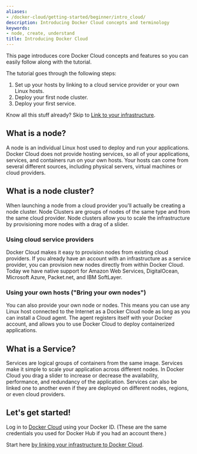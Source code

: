 ```yaml
---
aliases:
- /docker-cloud/getting-started/beginner/intro_cloud/
description: Introducing Docker Cloud concepts and terminology
keywords:
- node, create, understand
title: Introducing Docker Cloud
---
```


This page introduces core Docker Cloud concepts and features so you can easily follow along with the tutorial.

The tutorial goes through the following steps:

1. Set up your hosts by linking to a cloud service provider or your own Linux hosts.
2. Deploy your first node cluster.
3. Deploy your first service.

Know all this stuff already? Skip to [Link to your infrastructure](connect-infra.md).

## What is a node?
A node is an individual Linux host used to deploy and run your applications. Docker Cloud does not provide hosting services, so all of your applications, services, and containers run on your own hosts. Your hosts can come from several different sources, including physical servers, virtual machines or cloud providers.

## What is a node cluster?
When launching a node from a cloud provider you'll actually be creating a node cluster. Node Clusters are groups of nodes of the same type and from the same cloud provider. Node clusters allow you to scale the infrastructure by provisioning more nodes with a drag of a slider.

### Using cloud service providers
Docker Cloud makes it easy to provision nodes from existing cloud providers. If you already have an account with an infrastructure as a service provider, you can provision new nodes directly from within Docker Cloud. Today we have native support for Amazon Web Services, DigitalOcean, Microsoft Azure, Packet.net, and IBM SoftLayer.

### Using your own hosts ("Bring your own nodes")
You can also provide your own node or nodes. This means you can use any Linux host connected to the Internet as a Docker Cloud node as long as you can install a Cloud agent. The agent registers itself with your Docker account, and allows you to use Docker Cloud to deploy containerized applications.

## What is a Service?
Services are logical groups of containers from the same image. Services make it simple to scale your application across different nodes. In Docker Cloud you drag a slider to increase or decrease the availability, performance, and redundancy of the application. Services can also be linked one to another even if they are deployed on different nodes, regions, or even cloud providers.

## Let's get started!
Log in to <a href="https://cloud.docker.com" target="_blank">Docker Cloud</a> using your Docker ID. (These are the same credentials you used for Docker Hub if you had an account there.)

Start here [by linking your infrastructure to Docker Cloud](connect-infra.md).

